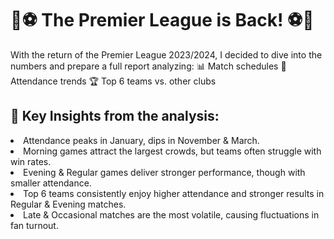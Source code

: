 <h1>🚨⚽ The Premier League is Back! ⚽🚨</h1>
With the return of the Premier League 2023/2024, I decided to dive into the numbers and prepare a full report analyzing:
📊 Match schedules
👥 Attendance trends
🏆 Top 6 teams vs. other clubs
<h2>🔎 Key Insights from the analysis:</h2> 
<li>Attendance peaks in January, dips in November & March.</li>
<li>Morning games attract the largest crowds, but teams often struggle with win rates. </li>
<li>Evening & Regular games deliver stronger performance, though with smaller attendance.</li>  
<li>Top 6 teams consistently enjoy higher attendance and stronger results in Regular & Evening matches.</li>
<li>Late & Occasional matches are the most volatile, causing fluctuations in fan turnout.</li>

